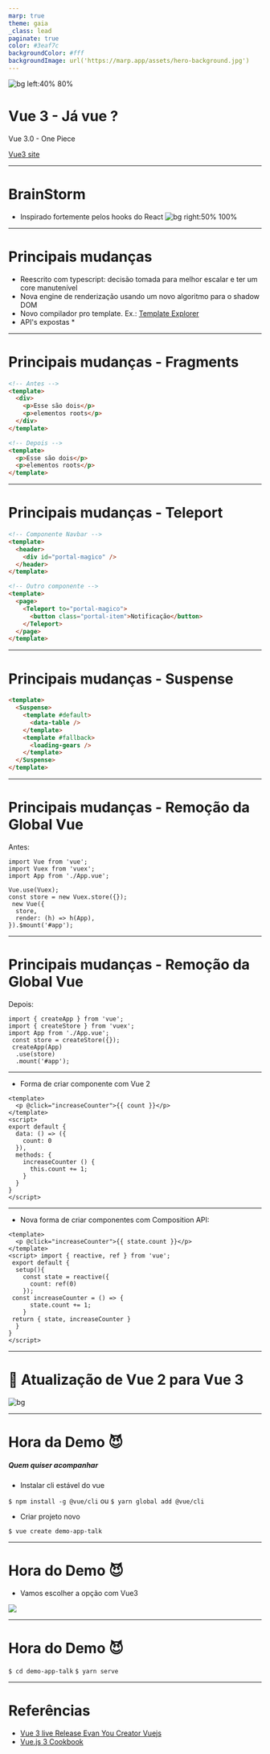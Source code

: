 ```yaml
---
marp: true
theme: gaia
_class: lead
paginate: true
color: #3eaf7c
backgroundColor: #fff
backgroundImage: url('https://marp.app/assets/hero-background.jpg')
---
```


![bg left:40% 80%](https://pbs.twimg.com/media/EiNmaOCXsAI2sp-.png)

# **Vue 3 - Já vue ?**

Vue 3.0 - One Piece

[Vue3 site](https://v3.vuejs.org/guide/introduction.html)

---

# BrainStorm

- Inspirado fortemente pelos hooks do React
![bg right:50% 100%](https://dental-college.s3.amazonaws.com/presentations/vue-brainstorming.png)

---

# Principais mudanças

* Reescrito com typescript: decisão tomada para melhor escalar e ter um core manutenível
* Nova engine de renderização usando um novo algoritmo para o shadow DOM
* Novo compilador pro template. Ex.: [Template Explorer](https://vue-next-template-explorer.netlify.app/#%7B%22src%22%3A%22%3Cdiv%3E%5Cn%20%20%3Ch1%3EHello%20World!%3C%2Fh1%3E%5Cn%20%20%3Cp%3ETeste%3C%2Fp%3E%5Cn%3C%2Fdiv%3E%5Cn%22%2C%22options%22%3A%7B%22mode%22%3A%22module%22%2C%22prefixIdentifiers%22%3Afalse%2C%22optimizeImports%22%3Afalse%2C%22hoistStatic%22%3Afalse%2C%22cacheHandlers%22%3Afalse%2C%22scopeId%22%3Anull%2C%22inline%22%3Afalse%2C%22ssrCssVars%22%3A%22%7B%20color%20%7D%22%2C%22bindingMetadata%22%3A%7B%22TestComponent%22%3A%22setup-const%22%2C%22setupRef%22%3A%22setup-ref%22%2C%22setupConst%22%3A%22setup-const%22%2C%22setupLet%22%3A%22setup-let%22%2C%22setupMaybeRef%22%3A%22setup-maybe-ref%22%2C%22setupProp%22%3A%22props%22%2C%22vMySetupDir%22%3A%22setup-const%22%7D%7D%7D)
* API's expostas *


---

# Principais mudanças - Fragments

```HTML
<!-- Antes -->
<template>
  <div>
    <p>Esse são dois</p>
    <p>elementos roots</p>
  </div>
</template>
```

```HTML
<!-- Depois -->
<template>
  <p>Esse são dois</p>
  <p>elementos roots</p>
</template>
```

---

# Principais mudanças - Teleport

```HTML
<!-- Componente Navbar -->
<template>
  <header>
    <div id="portal-magico" />
  </header>
</template>

<!-- Outro componente -->
<template>
  <page>
    <Teleport to="portal-magico">
      <button class="portal-item">Notificação</button>
    </Teleport>
  </page>
</template>
```

---

# Principais mudanças - Suspense

```HTML
<template>
  <Suspense>
    <template #default>
      <data-table />
    </template>
    <template #fallback>
      <loading-gears />
    </template>
  </Suspense>
</template>
```

---

# Principais mudanças - Remoção da Global Vue
Antes:
```Js
import Vue from 'vue';
import Vuex from 'vuex';
import App from './App.vue';

Vue.use(Vuex);
const store = new Vuex.store({});
 new Vue({
  store,
  render: (h) => h(App),
}).$mount('#app');
```

---

# Principais mudanças - Remoção da Global Vue
Depois:

```Js
import { createApp } from 'vue';
import { createStore } from 'vuex';
import App from './App.vue';
 const store = createStore({});
 createApp(App)
  .use(store)
  .mount('#app');

```

---

- Forma de criar componente com Vue 2 
```JS
<template>
  <p @click="increaseCounter">{{ count }}</p>
</template>
<script>
export default {
  data: () => ({
    count: 0
  }),
  methods: {
    increaseCounter () {
      this.count += 1;
    }
  }
}
</script>
```

---
- Nova forma de criar componentes com Composition API:
```JS
<template>
  <p @click="increaseCounter">{{ state.count }}</p>
</template>
<script> import { reactive, ref } from 'vue';
 export default {
  setup(){
    const state = reactive({
      count: ref(0)
    });
 const increaseCounter = () => {
      state.count += 1;
    }
 return { state, increaseCounter }
  }
}
</script>
```

---

# 🤔 Atualização de Vue 2 para Vue 3

![bg](https://media1.tenor.com/images/24970688f48be4e47547dfa4421a276f/tenor.gif?itemid=4471517)

---

# Hora da Demo 😈

##### Quem quiser acompanhar
* Instalar cli estável do vue

`$ npm install -g @vue/cli` ou  `$ yarn global add @vue/cli`

* Criar projeto novo

`$ vue create demo-app-talk`

---

# Hora do Demo 😈

* Vamos escolher a opção com Vue3

![](https://dental-college.s3.amazonaws.com/presentations/demo-app-talk-1.png)

---

# Hora do Demo 😈

`$ cd demo-app-talk`
`$ yarn serve`

---

# Referências

- [Vue 3 live Release Evan You Creator Vuejs](https://www.youtube.com/watch?v=Vp5ANvd88x0)
- [Vue.js 3 Cookbook](https://www.packtpub.com/product/vue-js-3-cookbook/9781838826222)